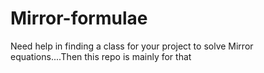 # Mirror-formulae
Need help in finding a class for your project to solve Mirror equations....Then this repo is mainly for that

